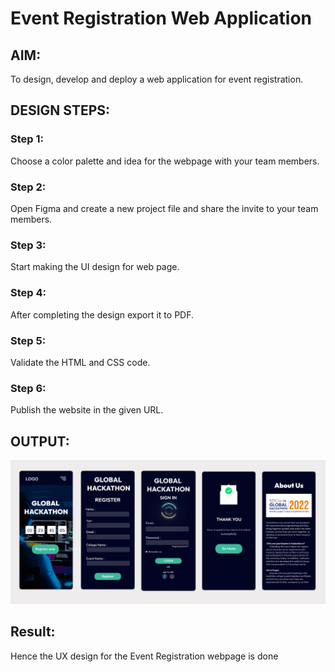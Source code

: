 # Event Registration Web Application

## AIM:
To design, develop and deploy a web application for event registration.

## DESIGN STEPS:

### Step 1:
Choose a color palette and idea for the webpage with your team members.

### Step 2:
Open Figma and create a new project file and share the invite to your team members.

### Step 3:
Start making the UI design for web page.

### Step 4:
After completing the design export it to PDF.

### Step 5:
Validate the HTML and CSS code.

### Step 6:
Publish the website in the given URL.


## OUTPUT:
![](/output.jpg)


## Result:
Hence the UX design for the Event Registration webpage is done

